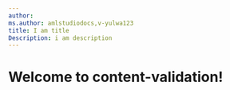 ```yaml
---
author:
ms.author: amlstudiodocs,v-yulwa123
title: I am title
Description: i am description
---
```


# Welcome to content-validation!
